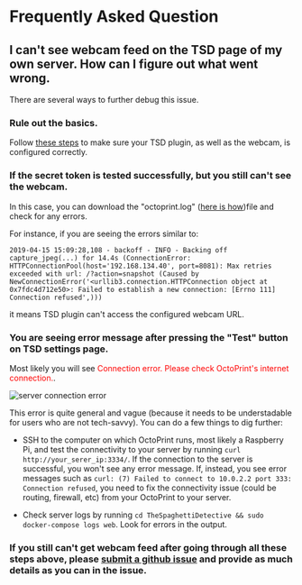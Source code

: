 # Frequently Asked Question

## I can't see webcam feed on the TSD page of my own server. How can I figure out what went wrong.

There are several ways to further debug this issue.

### Rule out the basics.

Follow [these steps](https://www.thespaghettidetective.com/docs/webcam-feed-is-not-showing) to make sure your TSD plugin, as well as the webcam, is configured correctly.

### If the secret token is tested successfully, but you still can't see the webcam.

In this case, you can download the "octoprint.log" ([here is how](https://community.octoprint.org/t/where-can-i-find-octoprints-and-octopis-log-files/299))file and check for any errors.

For instance, if you are seeing the errors similar to:

    2019-04-15 15:09:28,108 - backoff - INFO - Backing off capture_jpeg(...) for 14.4s (ConnectionError: HTTPConnectionPool(host='192.168.134.40', port=8081): Max retries exceeded with url: /?action=snapshot (Caused by NewConnectionError('<urllib3.connection.HTTPConnection object at 0x7fdc4d712e50>: Failed to establish a new connection: [Errno 111] Connection refused',)))

it means TSD plugin can't access the configured webcam URL.

### You are seeing error message after pressing the "Test" button on TSD settings page.

Most likely you will see <span style="color:red">Connection error. Please check OctoPrint's internet connection.</span>.

![server connection error](https://raw.githubusercontent.com/TheSpaghettiDetective/TheSpaghettiDetective/master/docs/onpremise-server-error.png)

 This error is quite general and vague (because it needs to be understadable for users who are not tech-savvy). You can do a few things to dig further:

- SSH to the computer on which OctoPrint runs, most likely a Raspberry Pi, and test the connectivity to your server by running `curl http://your_serer_ip:3334/`. If the connection to the server is successful, you won't see any error message. If, instead, you see error messages such as `curl: (7) Failed to connect to 10.0.2.2 port 333: Connection refused`, you need to fix the connectivity issue (could be routing, firewall, etc) from your OctoPrint to your server.

- Check server logs by running `cd TheSpaghettiDetective && sudo docker-compose logs web`. Look for errors in the output.

### If you still can't get webcam feed after going through all these steps above, please [submit a github issue](https://github.com/TheSpaghettiDetective/TheSpaghettiDetective/issues/new) and provide as much details as you can in the issue.
